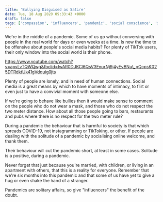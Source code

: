 ```yaml
---
title: 'Bullying Disguised as Satire'
date: Tue, 18 Aug 2020 09:33:43 +0000
draft: false
tags: ['compassion', 'influencers', 'pandemic', 'social conscience', 'social media', 'social media', 'Social Media Deontology', 'social media living room']
---
```


We're in the middle of a pandemic. Some of us go without conversing with people in the real world for days or even weeks at a time. Is now the time to be offensive about people's social media habits? For plenty of TikTok users, their only window into the social world is their phone.

https://www.youtube.com/watch?v=apvLvTQWQwg&fbclid=IwAR0DJKCl6QsV3EnurNj9j4yEvBNu\_pQcpsK025DTRdktUk41gVdquig0jts

Plenty of people are lonely, and in need of human connections. Social media is a great means by which to have moments of intimacy, to flirt or even just to have a convivial moment with someone else.

If we're going to behave like bullies then it would make sense to comment on the people who do not wear a mask, and those who do not respect the two meter distance. How about all those people going to bars, restaurants and pubs where there is no respect for the two meter rule?

During a pandemic the behaviour that is harmful to society is that which spreads COVID-19, not instagramming or TikToking, or other. If people are dealing with the solitude of a pandemic by socialising online welcome, and thank them.

Their behaviour will cut the pandemic short, at least in some cases. Solitude is a positive, during a pandemic.

Never forget that just because you're married, with children, or living in an apartment with others, that this is a reality for everyone. Remember that we're six months into this pandemic and that some of us have yet to give a hug or even shake the hand of a stranger.

Pandemics are solitary affairs, so give "influencers" the benefit of the doubt.